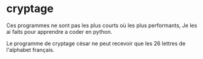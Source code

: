 # cryptage

Ces programmes ne sont pas les plus courts où les plus performants, Je les ai faits pour apprendre a coder en python.

Le programme de cryptage césar ne peut recevoir que les 26 lettres de l'alphabet français.
